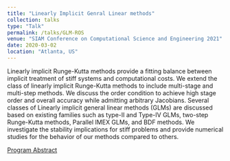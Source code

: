 ```yaml
---
title: "Linearly Implicit Genral Linear methods"
collection: talks
type: "Talk"
permalink: /talks/GLM-ROS
venue: "SIAM Conference on Computational Science and Engineering 2021"
date: 2020-03-02
location: "Atlanta, US"
---
```


Linearly implicit Runge-Kutta methods provide a fitting balance between implicit treatment of stiff systems and computational costs. We extend the class of linearly implicit Runge-Kutta methods to include multi-stage and multi-step methods. We discuss the order condition to achieve high stage order and overall accuracy while admitting arbitrary Jacobians. Several classes of Linearly implicit general linear methods (GLMs) are discussed based on existing families such as type-II and Type-IV GLMs, two-step Runge-Kutta methods, Parallel IMEX GLMs, and BDF methods. We investigate the stability implications for stiff problems and provide numerical studies for the behavior of our methods compared to others.

[Program Abstract](https://meetings.siam.org/sess/dsp_talk.cfm?p=108262)

